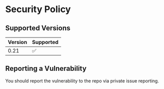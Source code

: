 # Security Policy

## Supported Versions


| Version | Supported          |
| ------- | ------------------ |
| 0.21    | :white_check_mark: |

## Reporting a Vulnerability

You should report the vulnerability to the repo via private issue reporting.
